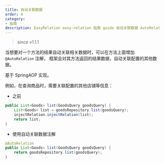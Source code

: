 ```yaml
---
title: 自动关联数据
order: 4
category:
- 指南
description: EasyRelation easy-relation 指南 guide 自动关联数据 AutoRelation auto-relation
---
```


> since v1.1.1

当想要对一个方法的结果自动关联相关数据时，可以在方法上面增加 `@AutoRelation` 注解，
框架会对其方法返回的结果数据，自动关联配置的其他数据。

基于 SpringAOP 实现。

例如，在查询商品时，需要关联配置的其他店铺等信息：

- 之前

```java
public List<Goods> list(GoodsQuery goodsQuery) {
    List<Goods> list = goodsRepository.list(goodsQuery);
    injectRelation.injectRelation(list);
    return list;
}
```

- 使用自动关联数据注解

```java
@AutoRelation
public List<Goods> list(GoodsQuery goodsQuery) {
    return goodsRepository.list(goodsQuery);
}
```